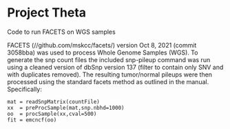 # Project Theta

Code to run FACETS on WGS samples

FACETS (//github.com/mskcc/facets/) version Oct 8, 2021 (commit 3058bba) was used to process Whole Genome Samples (WGS). To generate the snp count files the included snp-pileup command was run using a cleaned version of dbSnp version 137 (filter to contain only SNV and with duplicates removed). The resulting tumor/normal pileups were then processed using the standard facets method as outlined in the manual. Specifically:
```
mat = readSnpMatrix(countFile)
xx  = preProcSample(mat,snp.nbhd=1000)
oo  = procSample(xx,cval=500)
fit = emcncf(oo)
```

